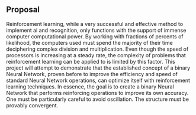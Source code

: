 ## Proposal
  Reinforcement learning, while a very successful and effective method to implement ai and recognition, only functions with the support of immense computer computational power. By working with fractions of percents of likelihood, the computers used must spend the majority of their time deciphering complex division and multiplication. Even though the speed of processors is increasing at a steady rate, the complexity of problems that reinforcement learning can be applied to is limited by this factor. This project will attempt to demonstrate that the established concept of a binary Neural Network, proven before to improve the efficiency and speed of standard Neural Network operations, can optimize itself with reinforcement learning techniques. In essence, the goal is to create a binary Neural Network that performs reinforcing operations to improve its own accuracy. One must be particularly careful to avoid oscillation. The structure must be provably convergent.
